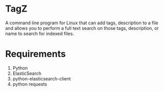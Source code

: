 TagZ
======

A command line program for Linux that can add tags, description to a file and 
allows you to perform a full text search on those tags, description, or name 
to search for indexed files. 


Requirements
==============

1. Python
2. ElasticSearch
3. python-elasticsearch-client
4. python requests

